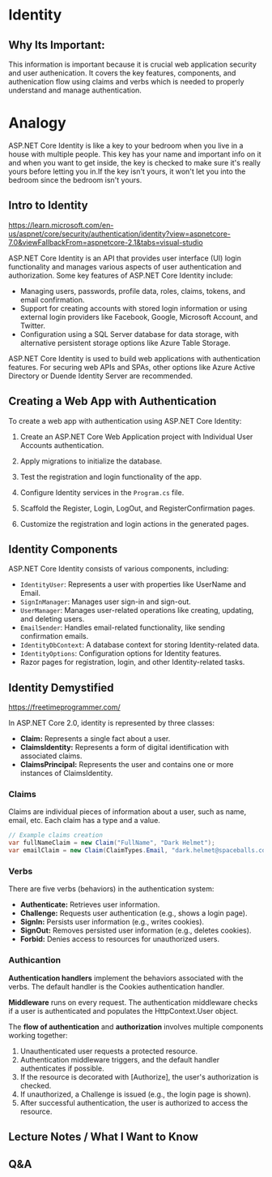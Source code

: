 # Identity

## Why Its Important:
This information is important because it is crucial web application security and user authenication. It covers the key features, components, and authenication flow using claims and verbs which is needed to properly understand and manage authentication.

# Analogy
ASP.NET Core Identity is like a key to your bedroom when you live in a house with multiple people. This key has your name and important info on it and when you want to get inside, the key is checked to make sure it's really yours before letting you in.If the key isn't yours, it won't let you into the bedroom since the bedroom isn't yours. 

## Intro to Identity
<https://learn.microsoft.com/en-us/aspnet/core/security/authentication/identity?view=aspnetcore-7.0&viewFallbackFrom=aspnetcore-2.1&tabs=visual-studio>

ASP.NET Core Identity is an API that provides user interface (UI) login functionality and manages various aspects of user authentication and authorization. Some key features of ASP.NET Core Identity include:

- Managing users, passwords, profile data, roles, claims, tokens, and email confirmation.
- Support for creating accounts with stored login information or using external login providers like Facebook, Google, Microsoft Account, and Twitter.
- Configuration using a SQL Server database for data storage, with alternative persistent storage options like Azure Table Storage.

ASP.NET Core Identity is used to build web applications with authentication features. For securing web APIs and SPAs, other options like Azure Active Directory or Duende Identity Server are recommended.

## Creating a Web App with Authentication

To create a web app with authentication using ASP.NET Core Identity:

1. Create an ASP.NET Core Web Application project with Individual User Accounts authentication.

2. Apply migrations to initialize the database.

3. Test the registration and login functionality of the app.

4. Configure Identity services in the `Program.cs` file.

5. Scaffold the Register, Login, LogOut, and RegisterConfirmation pages.

6. Customize the registration and login actions in the generated pages.

## Identity Components

ASP.NET Core Identity consists of various components, including:

- `IdentityUser`: Represents a user with properties like UserName and Email.
- `SignInManager`: Manages user sign-in and sign-out.
- `UserManager`: Manages user-related operations like creating, updating, and deleting users.
- `EmailSender`: Handles email-related functionality, like sending confirmation emails.
- `IdentityDbContext`: A database context for storing Identity-related data.
- `IdentityOptions`: Configuration options for Identity features.
- Razor pages for registration, login, and other Identity-related tasks.


## Identity Demystified
<https://freetimeprogrammer.com/>

In ASP.NET Core 2.0, identity is represented by three classes:

- **Claim:** Represents a single fact about a user.
- **ClaimsIdentity:** Represents a form of digital identification with associated claims.
- **ClaimsPrincipal:** Represents the user and contains one or more instances of ClaimsIdentity.

### Claims

Claims are individual pieces of information about a user, such as name, email, etc. Each claim has a type and a value.

```csharp
// Example claims creation
var fullNameClaim = new Claim("FullName", "Dark Helmet");
var emailClaim = new Claim(ClaimTypes.Email, "dark.helmet@spaceballs.com");
```

### Verbs

There are five verbs (behaviors) in the authentication system:

- **Authenticate:** Retrieves user information.
- **Challenge:** Requests user authentication (e.g., shows a login page).
- **SignIn:** Persists user information (e.g., writes cookies).
- **SignOut:** Removes persisted user information (e.g., deletes cookies).
- **Forbid:** Denies access to resources for unauthorized users.

### Authicantion

**Authentication handlers** implement the behaviors associated with the verbs. The default handler is the Cookies authentication handler.

**Middleware** runs on every request. The authentication middleware checks if a user is authenticated and populates the HttpContext.User object.

The **flow of authentication** and **authorization** involves multiple components working together:

1. Unauthenticated user requests a protected resource.
2. Authentication middleware triggers, and the default handler authenticates if possible.
3. If the resource is decorated with [Authorize], the user's authorization is checked.
4. If unauthorized, a Challenge is issued (e.g., the login page is shown).
5. After successful authentication, the user is authorized to access the resource.


## Lecture Notes / What I Want to Know

## Q&A